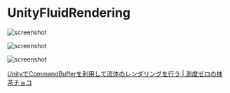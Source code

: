 # UnityFluidRendering

![screenshot](./img/0.gif)

![screenshot](./img/1.gif)

![screenshot](./img/2.gif)

[UnityでCommandBufferを利用して流体のレンダリングを行う | 測度ゼロの抹茶チョコ](https://matcha-choco010.net/2018/09/18/unityでcommandbufferを利用して流体のレンダリングを行う/)
